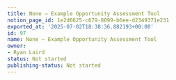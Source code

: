 ```yaml
---
title: None — Example Opportunity Assessment Tool
notion_page_id: 1e2d6625-c679-8099-b6ee-d2349371e231
exported_at: '2025-07-02T18:38:36.882193+00:00'
id: 97
name: None — Example Opportunity Assessment Tool
owner:
- Ryan Laird
status: Not started
publishing-status: Not started
---
```



